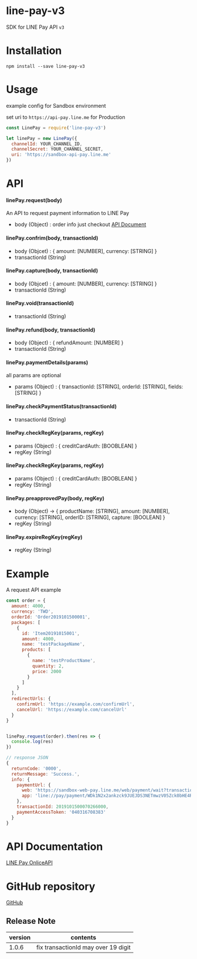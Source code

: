 # line-pay-v3
SDK for LINE Pay API `v3`


# Installation

```
npm install --save line-pay-v3
```

# Usage

example config for Sandbox environment

set uri to `https://api-pay.line.me` for Production

``` javascript
const LinePay = require('line-pay-v3')

let linePay = new LinePay({
  channelId: YOUR_CHANNEL_ID,
  channelSecret: YOUR_CHANNEL_SECRET,
  uri: 'https://sandbox-api-pay.line.me'
})

```

# API

#### linePay.request(body)

An API to request payment information to LINE Pay


- body (Object) : order info just checkout [API Document](https://pay.line.me/tw/developers/apis/onlineApis?locale=en_US)

#### linePay.confrim(body, transactionId)
- body (Objcet) : { amount: [NUMBER], currency: [STRING] }
- transactionId (String) 

#### linePay.capture(body, transactionId)
- body (Objcet) : { amount: [NUMBER], currency: [STRING] }
- transactionId (String) 

#### linePay.void(transactionId)
- transactionId (String)

#### linePay.refund(body, transactionId)
- body (Object) : { refundAmount: [NUMBER] }
- transactionId (String)

#### linePay.paymentDetails(params)
all params are optional

- params (Object) : { transactionId: [STRING], orderId: [STRING], fields: [STRING] } 

#### linePay.checkPaymentStatus(transactionId)
- transactionId (String)

#### linePay.checkRegKey(params, regKey)
- params (Object) : { creditCardAuth: [BOOBLEAN] }
- regKey (String)

#### linePay.checkRegKey(params, regKey)
- params (Object) : { creditCardAuth: [BOOBLEAN] }
- regKey (String)

#### linePay.preapprovedPay(body, regKey)
- body (Object) -> { productName: [STRING], amount: [NUMBER], currency: [STRING], orderID: [STRING], capture: [BOOLEAN] }
- regKey (String)

#### linePay.expireRegKey(regKey)
- regKey (String)

# Example
A request API example

``` javascript
const order = {
  amount: 4000,
  currency: 'TWD',
  orderId: 'Order2019101500001',
  packages: [
    {
      id: 'Item20191015001',
      amount: 4000,
      name: 'testPackageName',
      products: [
        {
          name: 'testProductName',
          quantity: 2,
          price: 2000
        }
      ]
    }
  ],
  redirectUrls: {
    confirmUrl: 'https://example.com/confirmUrl',
    cancelUrl: 'https://example.com/cancelUrl'
  }
}


linePay.request(order).then(res => {
  console.log(res)
})

// response JSON
{
  returnCode: '0000',
  returnMessage: 'Success.',
  info: {
    paymentUrl: {
      web: 'https://sandbox-web-pay.line.me/web/payment/wait?transactionReserveId=WDk1N2x2ankzck9JUEJDS3NETmwzV05Zckw0bHE4R25PSWZ5N0xDR25RaRLdE5YMU1yUlpxqQU8wGF4V2llUQx',
      app: 'line://pay/payment/WDk1N2x2ankzck9JUEJDS3NETmwzV05Zck0bHE4R25PSWZ5N0xDR25RnRLdE5YMU1xyUlpqQU8waGF4Vx2llUQ'
    },
    transactionId: 2019101500070266000,
    paymentAccessToken: '040316708383'
  }
}

```

# API Documentation

[LINE Pay OnliceAPI](https://pay.line.me/tw/developers/apis/onlineApis?locale=en_US)

# GitHub repository

[GitHub](https://github.com/r3850355/line-pay-v3)

## Release Note

| version | contents |
|---|---|
|1.0.6|fix transactionId may over 19 digit |
